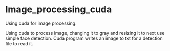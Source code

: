 # Image_processing_cuda
Using cuda for image processing.

Using cuda to process image, changing it to gray and resizing it to next use simple face detection.
Cuda program writes an image to txt for a detection file to read it.
